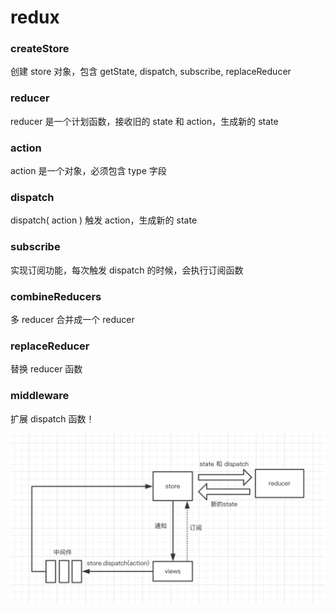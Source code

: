 <!--
 * @LastEditTime: 2021-05-17 11:27:36
 * @LastEditors: jinxiaojian
-->
# redux



### createStore

创建 store 对象，包含 getState, dispatch, subscribe, replaceReducer

### reducer

reducer 是一个计划函数，接收旧的 state 和 action，生成新的 state

### action

action 是一个对象，必须包含 type 字段

### dispatch

dispatch( action ) 触发 action，生成新的 state

### subscribe

实现订阅功能，每次触发 dispatch 的时候，会执行订阅函数

### combineReducers

多 reducer 合并成一个 reducer

### replaceReducer

替换 reducer 函数

### middleware

扩展 dispatch 函数！


![main.png](main.png)